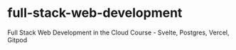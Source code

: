 # full-stack-web-development
Full Stack Web Development in the Cloud Course - Svelte, Postgres, Vercel, Gitpod
